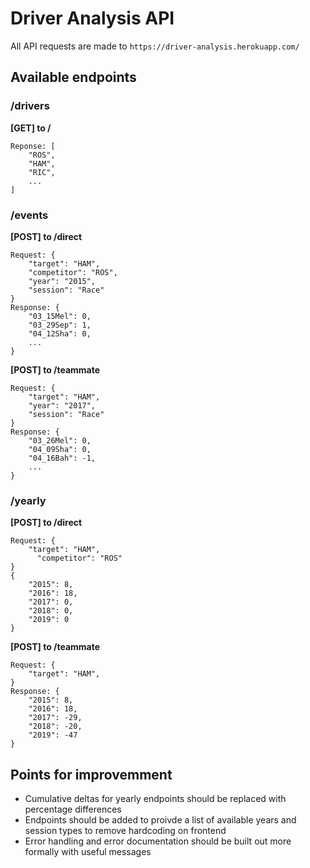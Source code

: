 # Driver Analysis API
All API requests are made to `https://driver-analysis.herokuapp.com/`

## Available endpoints

### /drivers
**[GET] to /**
```
Reponse: [
    "ROS",
    "HAM",
    "RIC",
    ...
]
```
### /events
**[POST] to /direct**
```
Request: {
    "target": "HAM",
    "competitor": "ROS",
    "year": "2015",
    "session": "Race"
}
Response: {
    "03_15Mel": 0,
    "03_29Sep": 1,
    "04_12Sha": 0,
    ...
}
```
**[POST] to /teammate**
```
Request: {
    "target": "HAM",
    "year": "2017",
    "session": "Race"
}
Response: {
    "03_26Mel": 0,
    "04_09Sha": 0,
    "04_16Bah": -1,
    ...
}
```
### /yearly
**[POST] to /direct**
```
Request: {
    "target": "HAM",
	  "competitor": "ROS"
}
{
    "2015": 8,
    "2016": 18,
    "2017": 0,
    "2018": 0,
    "2019": 0
}
```
**[POST] to /teammate**
```
Request: {
    "target": "HAM",
}
Response: {
    "2015": 8,
    "2016": 18,
    "2017": -29,
    "2018": -20,
    "2019": -47
}
```

## Points for improvemment
- Cumulative deltas for yearly endpoints should be replaced with percentage differences
- Endpoints should be added to proivde a list of available years and session types to remove hardcoding on frontend
- Error handling and error documentation should be built out more formally with useful messages 
